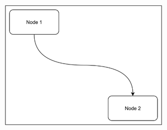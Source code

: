 <object type="image/svg+xml" data="./Test%20Assets/DDC_Vault_Timeline.drawio.svg"></object>
![Timeline](./Test%20Assets/DDC_Vault_Timeline.drawio.svg)
